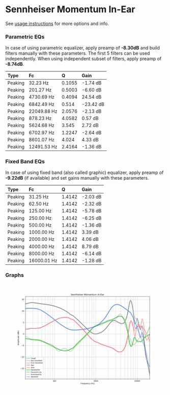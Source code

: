# Sennheiser Momentum In-Ear
See [usage instructions](https://github.com/jaakkopasanen/AutoEq#usage) for more options and info.

### Parametric EQs
In case of using parametric equalizer, apply preamp of **-8.30dB** and build filters manually
with these parameters. The first 5 filters can be used independently.
When using independent subset of filters, apply preamp of **-8.74dB**.

| Type    | Fc          |      Q | Gain      |
|:--------|:------------|:-------|:----------|
| Peaking | 32.23 Hz    | 0.1055 | -1.74 dB  |
| Peaking | 201.27 Hz   | 0.5003 | -6.60 dB  |
| Peaking | 4730.69 Hz  | 0.4094 | 24.54 dB  |
| Peaking | 6842.49 Hz  | 0.514  | -23.42 dB |
| Peaking | 22049.88 Hz | 2.0576 | -2.13 dB  |
| Peaking | 878.23 Hz   | 4.0582 | 0.57 dB   |
| Peaking | 5624.68 Hz  | 3.545  | 2.72 dB   |
| Peaking | 6702.97 Hz  | 1.2247 | -2.64 dB  |
| Peaking | 8601.07 Hz  | 4.024  | 4.33 dB   |
| Peaking | 12491.53 Hz | 2.4164 | -1.36 dB  |

### Fixed Band EQs
In case of using fixed band (also called graphic) equalizer, apply preamp of **-9.22dB**
(if available) and set gains manually with these parameters.

| Type    | Fc          |      Q | Gain     |
|:--------|:------------|:-------|:---------|
| Peaking | 31.25 Hz    | 1.4142 | -2.03 dB |
| Peaking | 62.50 Hz    | 1.4142 | -2.32 dB |
| Peaking | 125.00 Hz   | 1.4142 | -5.78 dB |
| Peaking | 250.00 Hz   | 1.4142 | -6.25 dB |
| Peaking | 500.00 Hz   | 1.4142 | -1.36 dB |
| Peaking | 1000.00 Hz  | 1.4142 | 3.39 dB  |
| Peaking | 2000.00 Hz  | 1.4142 | 4.06 dB  |
| Peaking | 4000.00 Hz  | 1.4142 | 8.79 dB  |
| Peaking | 8000.00 Hz  | 1.4142 | -6.14 dB |
| Peaking | 16000.01 Hz | 1.4142 | -1.28 dB |

### Graphs
![](./Sennheiser%20Momentum%20In-Ear.png)